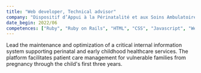 ```yaml
---
title: "Web developer, Technical advisor"
company: "Dispositif d’Appui à la Périnatalité et aux Soins Ambulatoires (DAPSA)"
date_begin: 2022/06
competences: ["Ruby", "Ruby on Rails", "HTML", "CSS", "Javascript", "Web application security", "web development"]
---
```

Lead the maintenance and optimization of a critical internal information system supporting perinatal and early childhood healthcare services. The platform facilitates patient care management for vulnerable families from pregnancy through the child's first three years.

